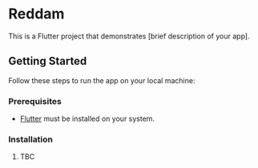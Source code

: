 # Reddam

This is a Flutter project that demonstrates [brief description of your app].

## Getting Started

Follow these steps to run the app on your local machine:

### Prerequisites

- [Flutter](https://flutter.dev/docs/get-started/install) must be installed on your system.

### Installation

1. TBC
